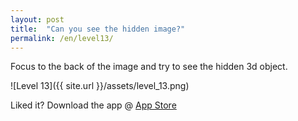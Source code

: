 ```yaml
---
layout: post
title:  "Can you see the hidden image?"
permalink: /en/level13/
---
```

Focus to the back of the image and try to see the hidden 3d object.

![Level 13]({{ site.url }}/assets/level_13.png)

Liked it? Download the app @ [App Store][app_store] 

[app_store]: http://appstore.com